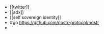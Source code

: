 - [[twitter]]
- [[adx]]
- [[self sovereign identity]]
- #go https://github.com/nostr-protocol/nostr
-